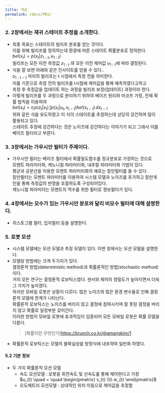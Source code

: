```yaml
---
title: 개요
permalink: /docs/PR1/
---
```



### 2. 2장에서는 재귀 스테이트 추정을 소개한다.  

- 최종 목표는 스테이트의 빌리프 분포를 얻는 것이다.  
  이를 위해 빌리프를 정의하는데 환경에 따른 스테이트 확률분포로 정의한다.  
  $bel(x_{t}) = p(x_{t}\vert z_{1:t},u_{1:t})$  
  빌리프는 모든 이전 측정값 $z_{1:t}$ 와 모든 이전 제어값 $u_{1:t}$에 따라 결정된다.  
- 식을 잘 보면 아래와 같은 인사이트를 얻을 수 있다..  
  $z_{1:t-1}$ 까지의 빌리프는 t 시점에서 측정 전을 의미한다.  
  이를 기준으로 측정 전의 빌리프를 t시점에 제어값을 통해 예측하였다고하고  
  측정 후 측정값을 업데이트 하는 과정을 빌리프 보정(업데이트) 과정이라 한다.  
- 이렇게 빌리프를 두 과정으로 분리하기 위하여 베이즈 원리와 마코프 가정, 전체 확률 법칙을 이용하여  
  $bel(x_{t}) = \eta\, p(z_{t}\vert x_{t}) \,\int p(x_{t}\vert u_{t},x_{t-1}) bel(x_{t-1})\,dx_{t-1}$  
  위와 같은 식을 유도하였고 이 식이 스테이트를 추정하는데 상당히 강건하여 많이 활용되고 있다.  
  스테이트 추정에 강건하다는 것은 노이즈에 강건하다는 이야기가 되고 그래서 이를 베이즈 필터라고 부른다.  
  
### 3. 3장에서는 가우시안 필터가 주제이다.  
- 가우시안 필터는 베이즈 필터에서 확률밀도함수를 정규분포로 가정하는 것으로  
  모멘트 파라미터화, 캐노니컬 파라미터화, 내추럴 파라미터화 기법이 있다.  
  평균과 공분산을 이용한 모멘트 파라미터화의 예로는 칼만필터를 들 수 있다.  
  칼만필터는 모멘트 파라미터를 이용하여 시스템 모델과 노이즈를 추가하고 칼만게인을 통해 측정값의 반영을 조절하도록 구성되어있다.  
  캐노니컬 파라미터는 모멘트의 역수를 취한 필터로 정보필터가 있다.  

### 4. 4장에서는 모수가 있는 가우시안 분포와 달리 비모수 필터에 대해 설명한다.  
- 히스토그램 필터, 입자필터 등을 설명한다.  

### 5. 로봇 모션  
- 시스템 모델에는 모션 모델과 측정 모델이 있다. 이번 장에서는 모션 모델을 설명한다.  
- 모델링 방법에는 크게 두가지가 있다.  
  결정론적 방법(deterministic method)과 확률론적인 방법(stochastic method) 이다.  
  거의 모든 연구는 결정론적 로보틱스였다. 센서와 제어의 정밀도가 높아지면서 더욱 그 가치가 높아졌다.  
  하지만 모바일 로봇은 상황이 다르다. 많은 노이즈와 많은 환경 변수들로 인해 결정론적 모델에 한계가 나타난다.  
  확률론적 로보틱스는 노이즈를 버리지 않고 결정에 참여시키며 잘 못된 결정을 버리지 않고 확률로 일정부분 갖어간다.  
  이러한 방법이 모바일 로봇에 효과적임이 임증되어 모든 모바일 로봇은 확률 모델을 다룬다.  
  > [확률이란 무엇인가]https://brunch.co.kr/@amangkim/1  
- 확률론적 로보틱스는 모델의 불확실성을 방정식에 내포하여 일반화 하였다.  

#### 5.2 기본 정보  
- 두 가지 확률론적 모션 모델  
  - 속도 모션모델 : 로봇을 회전속도 및 선속도를 통해 제어한다고 가정  
    $u_{t} \quad = \quad \begin{pmatrix} v_{t} \\\\ w_{t} \end{pmatrix}$
  - 오도메트리 모션모델 : 상대적인 위치 이동으로 제어값을 추정함



